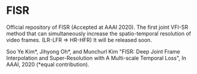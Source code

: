 # FISR
Official repository of FISR (Accepted at AAAI 2020).
The first joint VFI-SR method that can simultaneously increase the spatio-temporal resolution of video frames. (LR-LFR => HR-HFR)
It will be released soon.

Soo Ye Kim*, Jihyong Oh*, and Munchurl Kim "FISR: Deep Joint Frame Interpolation and Super-Resolution with A Multi-scale Temporal Loss", In AAAI, 2020 (*equal contribution).
